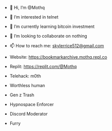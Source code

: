 - 👋 Hi, I’m @Mothq
- 👀 I’m interested in telnet
- 🌱 I’m currently learning bitcoin investment
- 💞️ I’m looking to collaborate on nothing
- 📫 How to reach me: skylerrice512@gmail.com

- Website: https://bookmarkarchive.mothq.repl.co
- Replit: https://replit.com/@Mothq
- Telehack: m0th

- Worthless human
- Gen z Trash
- Hypnospace Enforcer
- Discord Moderator
- Furry

<!---
Mothq/Mothq is a ✨ special ✨ repository because its `README.md` (this file) appears on your GitHub profile.
You can click the Preview link to take a look at your changes.
--->
